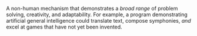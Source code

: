 
A non-human mechanism that demonstrates a <em>broad range</em> of problem solving,
creativity, and adaptability. For example, a program demonstrating artificial
general intelligence could translate text, compose symphonies, <em>and</em> excel at
games that have not yet been invented.

